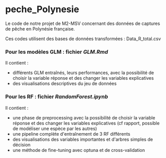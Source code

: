 # peche_Polynesie
Le code de notre projet de M2-MSV concernant des données de captures de pêche en Polynésie française.

Ces codes utilisent des bases de données transformées : Data_R_total.csv

### Pour les modèles GLM : fichier *GLM.Rmd*
Il contient :
- différents GLM entraînés, leurs performances, avec la possibilité de choisir la variable réponse et des changer les variables explicatives
- des visualisations descriptives du jeu de données

### Pour les RF : fichier *RandomForest.ipynb*
Il contient :
- une phase de preprocessing avec la possibilité de choisir la variable réponse et des changer les variables explicatives (cf rapport, possible de modéliser une espèce par les autres)
- une pipeline complète d'entraînement de 3 RF différents
- des visualisations des variables importantes et d'arbres simples de décision
- une méthode de fine-tuning avec optuna et de cross-validation

